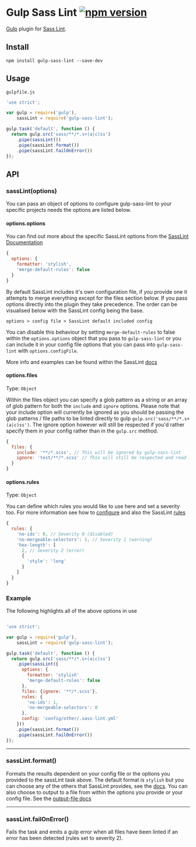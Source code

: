 # Gulp Sass Lint [![npm version](https://badge.fury.io/js/gulp-sass-lint.svg)](http://badge.fury.io/js/gulp-sass-lint)

[Gulp](http://gulpjs.com/) plugin for [Sass Lint](https://github.com/sasstools/sass-lint).

## Install

```
npm install gulp-sass-lint --save-dev
```

## Usage

`gulpfile.js`

```javascript
'use strict';

var gulp = require('gulp'),
    sassLint = require('gulp-sass-lint');

gulp.task('default', function () {
  return gulp.src('sass/**/*.s+(a|c)ss')
    .pipe(sassLint())
    .pipe(sassLint.format())
    .pipe(sassLint.failOnError())
});
```

## API

### sassLint(options)

You can pass an object of options to configure gulp-sass-lint to your specific projects needs the options are listed below.

#### options.options

You can find out more about the specific SassLint options from the [SassLint Documentation](https://github.com/sasstools/sass-lint/tree/develop/docs/options)

```javascript
{
  options: {
    formatter: 'stylish',
    'merge-default-rules': false
  }
}
```

By default SassLint includes it's own configuration file, if you provide one it attempts to merge everything except for the files section below. If you pass options directly into the plugin they take precedence. The order can be visualised below with the SassLint config being the base.

`options > config file > SassLint default included config`

You can disable this behaviour by setting `merge-default-rules` to false within the `options.options` object that you pass to `gulp-sass-lint` or you can include it in your config file options that you can pass into `gulp-sass-lint` with `options.configFile`.

More info and examples can be found within the SassLint [docs](https://github.com/sasstools/sass-lint/blob/master/docs/options/merge-default-rules.md)

#### options.files


Type: `Object`

Within the files object you can specify a glob pattern as a string or an array of glob pattern for both the `include` and `ignore` options. Please note that your include option will currently be ignored as you should be passing the glob patterns / file paths to be linted directly to gulp `gulp.src('sass/**/*.s+(a|c)ss')`. The ignore option however will still be respected if you'd rather specify them in your config rather than in the `gulp.src` method.

```javascript
{
  files: {
    include: '**/*.scss', // This will be ignored by gulp-sass-lint
    ignore: 'test/**/*.scss' // This will still be respected and read
  }
}
```

#### options.rules

Type: `Object`

You can define which rules you would like to use here and set a severity too. For more information see how to [configure](https://github.com/sasstools/sass-lint/tree/master#rules) and also the SassLint [rules](https://github.com/sasstools/sass-lint/tree/master/docs/rules)

```javascript
{
  rules: {
    'no-ids': 0, // Severity 0 (disabled)
    'no-mergeable-selectors': 1, // Severity 1 (warning)
    'hex-length': [
      2, // Severity 2 (error)
      {
        'style': 'long'
      }
    ]
  }
}
```

### Example

The following highlights all of the above options in use

```javascript

'use strict';

var gulp = require('gulp'),
    sassLint = require('gulp-sass-lint');

gulp.task('default', function () {
  return gulp.src('sass/**/*.s+(a|c)ss')
    .pipe(sassLint({
      options: {
        formatter: 'stylish'
        'merge-default-rules': false
      },
      files: {ignore: '**/*.scss'},
      rules: {
        'no-ids': 1,
        'no-mergeable-selectors': 0
      },
      config: 'config/other/.sass-lint.yml'
    }))
    .pipe(sassLint.format())
    .pipe(sassLint.failOnError())
});

```
---

### sassLint.format()

Formats the results dependent on your config file or the options you provided to the sassLint task above. The default format is `stylish` but you can choose any of the others that SassLint provides, see the [docs](https://github.com/sasstools/sass-lint/blob/master/docs/options/formatter.md). You can also choose to output to a file from within the options you provide or your config file. See the [output-file docs](https://github.com/sasstools/sass-lint/blob/master/docs/options/output-file.md)

---

### sassLint.failOnError()

Fails the task and emits a gulp error when all files have been linted if an error has been detected (rules set to severity 2).
